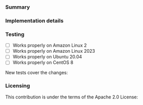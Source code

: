 <!--
Please make sure you've read and understood our contributing guidelines;
https://github.com/awslabs/ecs-logs-collector/blob/master/CONTRIBUTING.md

Please provide the following information:
-->

### Summary
<!-- What does this pull request do? -->

### Implementation details
<!-- How are the changes implemented? -->

### Testing
<!-- How was this tested? -->
- [ ] Works properly on Amazon Linux 2
- [ ] Works properly on Amazon Linux 2023
- [ ] Works properly on Ubuntu 20.04
- [ ] Works properly on CentOS 8

New tests cover the changes: <!-- yes|no -->

### Licensing
<!--
Please confirm that this contribution is under the terms of the Apache 2.0
License.
-->
This contribution is under the terms of the Apache 2.0 License: <!-- yes -->
